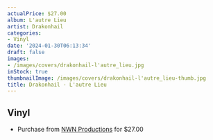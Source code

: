 ```yaml
---
actualPrice: $27.00
album: L'autre Lieu
artist: Drakonhail
categories:
- Vinyl
date: '2024-01-30T06:13:34'
draft: false
images:
- /images/covers/drakonhail-l'autre_lieu.jpg
inStock: true
thumbnailImage: /images/covers/drakonhail-l'autre_lieu-thumb.jpg
title: Drakonhail - L'autre Lieu
---
```


## Vinyl
* Purchase from [NWN Productions](http://shop.nwnprod.com/index.php?route=product/product&path=75&product_id=46223&sort=pd.name&order=ASC) for $27.00
